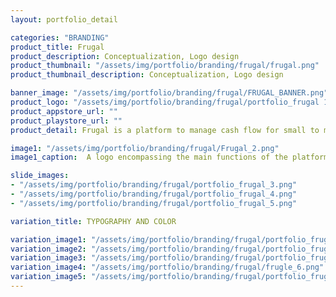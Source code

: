 ```yaml
---
layout: portfolio_detail

categories: "BRANDING"
product_title: Frugal
product_description: Conceptualization, Logo design
product_thumbnail: "/assets/img/portfolio/branding/frugal/frugal.png"
product_thumbnail_description: Conceptualization, Logo design

banner_image: "/assets/img/portfolio/branding/frugal/FRUGAL_BANNER.png"
product_logo: "/assets/img/portfolio/branding/frugal/portfolio_frugal 1.svg"
product_appstore_url: ""
product_playstore_url: ""
product_detail: Frugal is a platform to manage cash flow for small to medium enterprises and allocation of funds to different cost centers. Thus, optimizing the expenditure and increasing the corpus fund of the organization. The particular logo for the platform should convey the ideas of finance and allocation. Also the theme and visual appeal of the platform suggests the logo should follow a clean and sleek visual style. 

image1: "/assets/img/portfolio/branding/frugal/Frugal_2.png"
image1_caption:  A logo encompassing the main functions of the platform

slide_images:
- "/assets/img/portfolio/branding/frugal/portfolio_frugal_3.png"
- "/assets/img/portfolio/branding/frugal/portfolio_frugal_4.png"
- "/assets/img/portfolio/branding/frugal/portfolio_frugal_5.png"

variation_title: TYPOGRAPHY AND COLOR

variation_image1: "/assets/img/portfolio/branding/frugal/portfolio_frugal 5A.png"
variation_image2: "/assets/img/portfolio/branding/frugal/portfolio_frugal 5B.png"
variation_image3: "/assets/img/portfolio/branding/frugal/portfolio_frugal 5C.png"
variation_image4: "/assets/img/portfolio/branding/frugal/frugle_6.png"
variation_image5: "/assets/img/portfolio/branding/frugal/portfolio_frugal 6.jpg"
---
```

